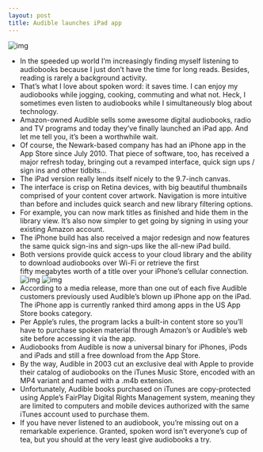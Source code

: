 ```yaml
---
layout: post
title: Audible launches iPad app
---
```

![img](http://media.idownloadblog.com/wp-content/uploads/2013/02/Audiobooks-from-Audible-2.0-for-iOS-iPad-screenshot-004.jpg)
* In the speeded up world I’m increasingly finding myself listening to audiobooks because I just don’t have the time for long reads. Besides, reading is rarely a background activity.
* That’s what I love about spoken word: it saves time. I can enjoy my audiobooks while jogging, cooking, commuting and what not. Heck, I sometimes even listen to audiobooks while I simultaneously blog about technology.
* Amazon-owned Audible sells some awesome digital audiobooks, radio and TV programs and today they’ve finally launched an iPad app. And let me tell you, it’s been a worthwhile wait.
* Of course, the Newark-based company has had an iPhone app in the App Store since July 2010. That piece of software, too, has received a major refresh today, bringing out a revamped interface, quick sign ups / sign ins and other tidbits…
* The iPad version really lends itself nicely to the 9.7-inch canvas.
* The interface is crisp on Retina devices, with big beautiful thumbnails comprised of your content cover artwork. Navigation is more intuitive than before and includes quick search and new library filtering options.
* For example, you can now mark titles as finished and hide them in the library view. It’s also now simpler to get going by signing in using your existing Amazon account.
* The iPhone build has also received a major redesign and now features the same quick sign-ins and sign-ups like the all-new iPad build.
* Both versions provide quick access to your cloud library and the ability to download audiobooks over Wi-Fi or retrieve the first fifty megabytes worth of a title over your iPhone’s cellular connection.
![img](http://media.idownloadblog.com/wp-content/uploads/2013/02/Audiobooks-from-Audible-2.0-for-iOS-iPad-screenshot-002.jpg)
![img](http://media.idownloadblog.com/wp-content/uploads/2013/02/Audiobooks-from-Audible-2.0-for-iOS-iPad-screenshot-003.jpg)
* According to a media release, more than one out of each five Audible customers previously used Audible’s blown up iPhone app on the iPad. The iPhone app is currently ranked third among apps in the US App Store books category.
* Per Apple’s rules, the program lacks a built-in content store so you’ll have to purchase spoken material through Amazon’s or Audible’s web site before accessing it via the app.
* Audiobooks from Audible is now a universal binary for iPhones, iPods and iPads and still a free download from the App Store.
* By the way, Audible in 2003 cut an exclusive deal with Apple to provide their catalog of audiobooks on the iTunes Music Store, encoded with an MP4 variant and named with a .m4b extension.
* Unfortunately, Audible books purchased on iTunes are copy-protected using Apple’s FairPlay Digital Rights Management system, meaning they are limited to computers and mobile devices authorized with the same iTunes account used to purchase them.
* If you have never listened to an audiobook, you’re missing out on a remarkable experience. Granted, spoken word isn’t everyone’s cup of tea, but you should at the very least give audiobooks a try.

